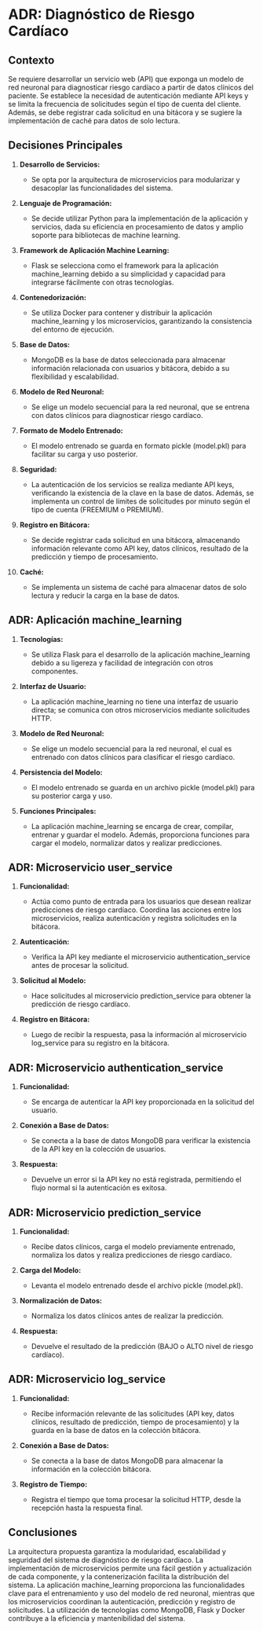 # ADR: Diagnóstico de Riesgo Cardíaco

## Contexto

Se requiere desarrollar un servicio web (API) que exponga un modelo de red neuronal para diagnosticar riesgo cardíaco a partir de datos clínicos del paciente. Se establece la necesidad de autenticación mediante API keys y se limita la frecuencia de solicitudes según el tipo de cuenta del cliente. Además, se debe registrar cada solicitud en una bitácora y se sugiere la implementación de caché para datos de solo lectura.

## Decisiones Principales

1. **Desarrollo de Servicios:**
   - Se opta por la arquitectura de microservicios para modularizar y desacoplar las funcionalidades del sistema.

2. **Lenguaje de Programación:**
   - Se decide utilizar Python para la implementación de la aplicación y servicios, dada su eficiencia en procesamiento de datos y amplio soporte para bibliotecas de machine learning.

3. **Framework de Aplicación Machine Learning:**
   - Flask se selecciona como el framework para la aplicación machine_learning debido a su simplicidad y capacidad para integrarse fácilmente con otras tecnologías.

4. **Contenedorización:**
   - Se utiliza Docker para contener y distribuir la aplicación machine_learning y los microservicios, garantizando la consistencia del entorno de ejecución.

5. **Base de Datos:**
   - MongoDB es la base de datos seleccionada para almacenar información relacionada con usuarios y bitácora, debido a su flexibilidad y escalabilidad.

6. **Modelo de Red Neuronal:**
   - Se elige un modelo secuencial para la red neuronal, que se entrena con datos clínicos para diagnosticar riesgo cardíaco.

7. **Formato de Modelo Entrenado:**
   - El modelo entrenado se guarda en formato pickle (model.pkl) para facilitar su carga y uso posterior.

8. **Seguridad:**
   - La autenticación de los servicios se realiza mediante API keys, verificando la existencia de la clave en la base de datos. Además, se implementa un control de límites de solicitudes por minuto según el tipo de cuenta (FREEMIUM o PREMIUM).

9. **Registro en Bitácora:**
   - Se decide registrar cada solicitud en una bitácora, almacenando información relevante como API key, datos clínicos, resultado de la predicción y tiempo de procesamiento.

10. **Caché:**
    - Se implementa un sistema de caché para almacenar datos de solo lectura y reducir la carga en la base de datos.

## ADR: Aplicación machine_learning

1. **Tecnologías:**
   - Se utiliza Flask para el desarrollo de la aplicación machine_learning debido a su ligereza y facilidad de integración con otros componentes.

2. **Interfaz de Usuario:**
   - La aplicación machine_learning no tiene una interfaz de usuario directa; se comunica con otros microservicios mediante solicitudes HTTP.

3. **Modelo de Red Neuronal:**
   - Se elige un modelo secuencial para la red neuronal, el cual es entrenado con datos clínicos para clasificar el riesgo cardíaco.

4. **Persistencia del Modelo:**
   - El modelo entrenado se guarda en un archivo pickle (model.pkl) para su posterior carga y uso.

5. **Funciones Principales:**
   - La aplicación machine_learning se encarga de crear, compilar, entrenar y guardar el modelo. Además, proporciona funciones para cargar el modelo, normalizar datos y realizar predicciones.

## ADR: Microservicio user_service

1. **Funcionalidad:**
   - Actúa como punto de entrada para los usuarios que desean realizar predicciones de riesgo cardíaco. Coordina las acciones entre los microservicios, realiza autenticación y registra solicitudes en la bitácora.

2. **Autenticación:**
   - Verifica la API key mediante el microservicio authentication_service antes de procesar la solicitud.

3. **Solicitud al Modelo:**
   - Hace solicitudes al microservicio prediction_service para obtener la predicción de riesgo cardíaco.

4. **Registro en Bitácora:**
   - Luego de recibir la respuesta, pasa la información al microservicio log_service para su registro en la bitácora.

## ADR: Microservicio authentication_service

1. **Funcionalidad:**
   - Se encarga de autenticar la API key proporcionada en la solicitud del usuario.

2. **Conexión a Base de Datos:**
   - Se conecta a la base de datos MongoDB para verificar la existencia de la API key en la colección de usuarios.

3. **Respuesta:**
   - Devuelve un error si la API key no está registrada, permitiendo el flujo normal si la autenticación es exitosa.

## ADR: Microservicio prediction_service

1. **Funcionalidad:**
   - Recibe datos clínicos, carga el modelo previamente entrenado, normaliza los datos y realiza predicciones de riesgo cardíaco.

2. **Carga del Modelo:**
   - Levanta el modelo entrenado desde el archivo pickle (model.pkl).

3. **Normalización de Datos:**
   - Normaliza los datos clínicos antes de realizar la predicción.

4. **Respuesta:**
   - Devuelve el resultado de la predicción (BAJO o ALTO nivel de riesgo cardíaco).

## ADR: Microservicio log_service

1. **Funcionalidad:**
   - Recibe información relevante de las solicitudes (API key, datos clínicos, resultado de predicción, tiempo de procesamiento) y la guarda en la base de datos en la colección bitácora.

2. **Conexión a Base de Datos:**
   - Se conecta a la base de datos MongoDB para almacenar la información en la colección bitácora.

3. **Registro de Tiempo:**
   - Registra el tiempo que toma procesar la solicitud HTTP, desde la recepción hasta la respuesta final.

## Conclusiones

La arquitectura propuesta garantiza la modularidad, escalabilidad y seguridad del sistema de diagnóstico de riesgo cardíaco. La implementación de microservicios permite una fácil gestión y actualización de cada componente, y la contenerización facilita la distribución del sistema. La aplicación machine_learning proporciona las funcionalidades clave para el entrenamiento y uso del modelo de red neuronal, mientras que los microservicios coordinan la autenticación, predicción y registro de solicitudes. La utilización de tecnologías como MongoDB, Flask y Docker contribuye a la eficiencia y mantenibilidad del sistema.

